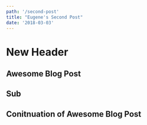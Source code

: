 ```yaml
---
path: '/second-post'
title: "Eugene's Second Post"
date: '2018-03-03'
---
```


# New Header

## Awesome Blog Post

## Sub

## Conitnuation of Awesome Blog Post
